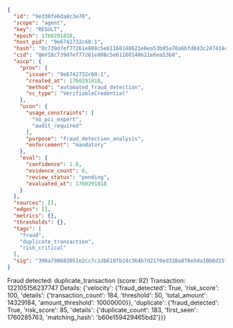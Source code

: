 ```json
{
  "id": "9e330fe6da8c3e70",
  "scope": "agent",
  "key": "RESULT",
  "epoch": 1760291818,
  "host_pid": "9e6742732c60:1",
  "hash": "8c739d7ef77261e808c5e61168148621e6ea53b85a70a6bfd043c247434e0319",
  "cid": "QmV18c739d7ef77261e808c5e61168148621e6ea53b8",
  "aicp": {
    "prov": {
      "issuer": "9e6742732c60:1",
      "created_at": 1760291818,
      "method": "automated_fraud_detection",
      "vc_type": "VerifiableCredential"
    },
    "ucon": {
      "usage_constraints": [
        "no_pii_export",
        "audit_required"
      ],
      "purpose": "fraud_detection_analysis",
      "enforcement": "mandatory"
    },
    "eval": {
      "confidence": 1.0,
      "evidence_count": 0,
      "review_status": "pending",
      "evaluated_at": 1760291818
    }
  },
  "sources": [],
  "edges": [],
  "metrics": {},
  "thresholds": {},
  "tags": [
    "fraud",
    "duplicate_transaction",
    "risk_critical"
  ],
  "sig": "396a798682051e2cc7c1db610fb24c364b7d21f0ed328a878e5da10b6d157896"
}
```

Fraud detected: duplicate_transaction (score: 92)
Transaction: 122105156237747
Details: {'velocity': {'fraud_detected': True, 'risk_score': 100, 'details': {'transaction_count': 184, 'threshold': 50, 'total_amount': 14329184, 'amount_threshold': 10000000}}, 'duplicate': {'fraud_detected': True, 'risk_score': 85, 'details': {'duplicate_count': 183, 'first_seen': 1760285763, 'matching_hash': 'b60e159429465bd2'}}}